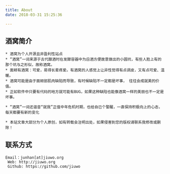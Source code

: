 ```yaml
---
title: About
date: 2018-03-31 15:25:36

---
```


## 酒窝简介
	* 酒窝为个人开源且非盈利性站点
	* “酒窝”一词来源于古代酿酒时在发酵容器中为舀酒方便故意做出的小圆坑，有些人脸上有的那个坑与之形似，故称酒窝。
	* 面颊有酒窝：可爱，易得长辈疼爱。有酒窝的人感觉上让异性觉得有点调皮，又有点可爱、温暖。
	* 酒窝可能是由于面颊部肌肉缺陷而导致，有时候缺陷不一定都是坏事， 往往会成就美的价值。
	* 正如软件中只要有代码的地方就可能有BUG，如果这种缺陷也能像酒窝一样的美丽也不一定是坏事。

	* “酒窝”一词还谐音“就我”正值中年危机时期，也给自已个警醒，一直保持积极向上的心态，每天都要有新的变化

	* 本站文章大部分为个人原创，如有转载会注明出处，如果侵害到您的版权请联系我修改或删除！

## 联系方式
	Email：junhan[at]jiuwo.org
	 Web: http://jiuwo.org
	 Github: https://github.com/jiuwo

